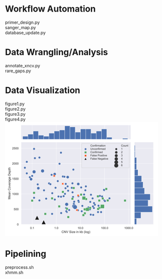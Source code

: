 # Workflow Automation
primer_design.py  
sanger_map.py  
database_update.py  

# Data Wrangling/Analysis
annotate_xncv.py  
rare_gaps.py  

# Data Visualization
figure1.py  
figure2.py  
figure3.py  
figure4.py  
![figure4](/figure4.svg)

# Pipelining
preprocess.sh  
xhmm.sh  
